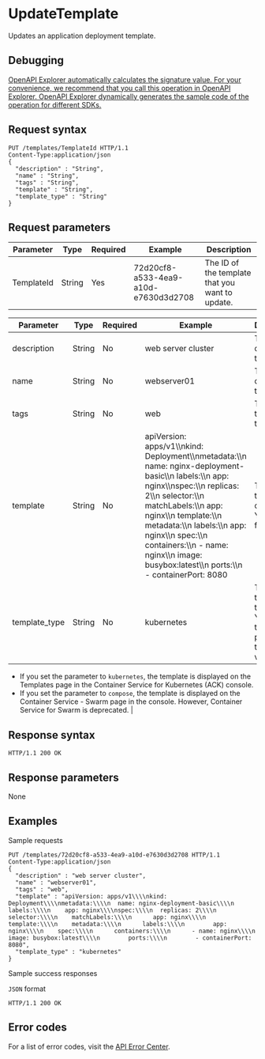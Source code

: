 # UpdateTemplate

Updates an application deployment template.

## Debugging

[OpenAPI Explorer automatically calculates the signature value. For your convenience, we recommend that you call this operation in OpenAPI Explorer. OpenAPI Explorer dynamically generates the sample code of the operation for different SDKs.](https://api.aliyun.com/#product=CS&api=UpdateTemplate&type=ROA&version=2015-12-15)

## Request syntax

```
PUT /templates/TemplateId HTTP/1.1 
Content-Type:application/json
{
  "description" : "String",
  "name" : "String",
  "tags" : "String",
  "template" : "String",
  "template_type" : "String"
}
```

## Request parameters

|Parameter|Type|Required|Example|Description|
|---------|----|--------|-------|-----------|
|TemplateId|String|Yes|72d20cf8-a533-4ea9-a10d-e7630d3d2708|The ID of the template that you want to update. |

|Parameter|Type|Required|Example|Description|
|---------|----|--------|-------|-----------|
|description|String|No|web server cluster|The details of the template. |
|name|String|No|webserver01|The name of the template. |
|tags|String|No|web|The tag of the template. |
|template|String|No|apiVersion: apps/v1\\\\nkind: Deployment\\\\nmetadata:\\\\n name: nginx-deployment-basic\\\\n labels:\\\\n app: nginx\\\\nspec:\\\\n replicas: 2\\\\n selector:\\\\n matchLabels:\\\\n app: nginx\\\\n template:\\\\n metadata:\\\\n labels:\\\\n app: nginx\\\\n spec:\\\\n containers:\\\\n - name: nginx\\\\n image: busybox:latest\\\\n ports:\\\\n - containerPort: 8080|The template content in YAML format. |
|template\_type|String|No|kubernetes|The type of the template. You can set the parameter to a custom value.

 -   If you set the parameter to `kubernetes`, the template is displayed on the Templates page in the Container Service for Kubernetes \(ACK\) console.
-   If you set the parameter to `compose`, the template is displayed on the Container Service - Swarm page in the console. However, Container Service for Swarm is deprecated. |

## Response syntax

```
HTTP/1.1 200 OK
```

## Response parameters

None

## Examples

Sample requests

```
PUT /templates/72d20cf8-a533-4ea9-a10d-e7630d3d2708 HTTP/1.1 
Content-Type:application/json
{
  "description" : "web server cluster",
  "name" : "webserver01",
  "tags" : "web",
  "template" : "apiVersion: apps/v1\\\\nkind: Deployment\\\\nmetadata:\\\\n  name: nginx-deployment-basic\\\\n  labels:\\\\n    app: nginx\\\\nspec:\\\\n  replicas: 2\\\\n  selector:\\\\n    matchLabels:\\\\n      app: nginx\\\\n  template:\\\\n    metadata:\\\\n      labels:\\\\n        app: nginx\\\\n    spec:\\\\n      containers:\\\\n      - name: nginx\\\\n        image: busybox:latest\\\\n        ports:\\\\n        - containerPort: 8080",
  "template_type" : "kubernetes"
}
```

Sample success responses

`JSON` format

```
HTTP/1.1 200 OK
```

## Error codes

For a list of error codes, visit the [API Error Center](https://error-center.alibabacloud.com/status/product/CS).


